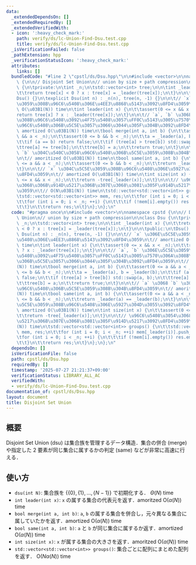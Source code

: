 ```yaml
---
data:
  _extendedDependsOn: []
  _extendedRequiredBy: []
  _extendedVerifiedWith:
  - icon: ':heavy_check_mark:'
    path: verify/ds/lc-Union-Find-Dsu.test.cpp
    title: verify/ds/lc-Union-Find-Dsu.test.cpp
  _isVerificationFailed: false
  _pathExtension: hpp
  _verificationStatusIcon: ':heavy_check_mark:'
  attributes:
    links: []
  bundledCode: "#line 2 \"cpstl/ds/Dsu.hpp\"\n\n#include <vector>\n\nnamespace cpstd\
    \ {\n\n// Disjoint Set Union\n// union by size + path compression\n\nclass Dsu\
    \ {\n\tprivate:\n\tint _n;\n\tstd::vector<int> tree;\n\n\tint _leader(int x) {\n\
    \t\treturn tree[x] < 0 ? x : tree[x] = _leader(tree[x]);\n\t}\n\n\tpublic:\n\t\
    Dsu() {}\n\texplicit Dsu(int n) : _n(n), tree(n, -1) {}\n\n\t// `x` \u306E\u5C5E\
    \u3059\u308B\u96C6\u5408\u306E\u4EE3\u8868\u5143\u3092\u8FD4\u3059\n\t// amortized\
    \ O(\u03B1(N)) time\n\tint leader(int x) {\n\t\tassert(0 <= x && x < _n);\n\t\t\
    return tree[x] ? x : _leader(tree[x]);\n\t}\n\n\t// `a`, `b` \u306E\u5C5E\u3059\
    \u308B\u96C6\u5408\u3092\u4F75\u5408\u3057\uFF0C\u5143\u3005\u7570\u306A\u308B\
    \u96C6\u5408\u306B\u5C5E\u3057\u3066\u3044\u305F\u304B\u3092\u8FD4\u3059\n\t//\
    \ amortized O(\u03B1(N)) time\n\tbool merge(int a, int b) {\n\t\tassert(0 <= a\
    \ && a < _n);\n\t\tassert(0 <= b && b < _n);\n\t\ta = _leader(a), b = _leader(b);\n\
    \t\tif (a == b) return false;\n\t\tif (tree[a] > tree[b]) std::swap(a, b);\n\t\
    \ttree[a] += tree[b];\n\t\ttree[b] = a;\n\t\treturn true;\n\t}\n\n\t// `a` \u3068\
    \ `b` \u304C\u540C\u3058\u96C6\u5408\u306B\u5C5E\u3059\u308B\u304B\u8FD4\u3059\
    \n\t// amoritized O(\u03B1(N)) time\n\tbool same(int a, int b) {\n\t\tassert(0\
    \ <= a && a < _n);\n\t\tassert(0 <= b && b < _n);\n\t\treturn _leader(a) == _leader(b);\n\
    \t}\n\n\t// `x` \u304C\u5C5E\u3059\u308B\u96C6\u5408\u306E\u5927\u304D\u3055\u3092\
    \u8FD4\u3059\n\t// amortized O(\u03B1(N)) time\n\tint size(int x) {\n\t\tassert(0\
    \ <= x && x < _n);\n\t\treturn -tree[_leader(x)];\n\t}\n\n\t// \u96C6\u5408\u3054\
    \u3068\u306B\u914D\u5217\u306B\u307E\u3068\u3081\u305F\u914D\u5217\u3092\u8FD4\
    \u3059\n\t// O(N\u03B1(N)) time\n\tstd::vector<std::vector<int>> groups() {\n\t\
    \tstd::vector<std::vector<int>> mem, res;\n\t\tfor (int i = 0; i < _n; ++i) mem[_leader(i)].push_back(i);\n\
    \t\tfor (int i = 0; i < _n; ++i) {\n\t\t\tif (!mem[i].empty()) res.emplace_back(mem[i]);\n\
    \t\t}\n\t\treturn res;\n\t}\n};\n};\n"
  code: "#pragma once\n\n#include <vector>\n\nnamespace cpstd {\n\n// Disjoint Set\
    \ Union\n// union by size + path compression\n\nclass Dsu {\n\tprivate:\n\tint\
    \ _n;\n\tstd::vector<int> tree;\n\n\tint _leader(int x) {\n\t\treturn tree[x]\
    \ < 0 ? x : tree[x] = _leader(tree[x]);\n\t}\n\n\tpublic:\n\tDsu() {}\n\texplicit\
    \ Dsu(int n) : _n(n), tree(n, -1) {}\n\n\t// `x` \u306E\u5C5E\u3059\u308B\u96C6\
    \u5408\u306E\u4EE3\u8868\u5143\u3092\u8FD4\u3059\n\t// amortized O(\u03B1(N))\
    \ time\n\tint leader(int x) {\n\t\tassert(0 <= x && x < _n);\n\t\treturn tree[x]\
    \ ? x : _leader(tree[x]);\n\t}\n\n\t// `a`, `b` \u306E\u5C5E\u3059\u308B\u96C6\
    \u5408\u3092\u4F75\u5408\u3057\uFF0C\u5143\u3005\u7570\u306A\u308B\u96C6\u5408\
    \u306B\u5C5E\u3057\u3066\u3044\u305F\u304B\u3092\u8FD4\u3059\n\t// amortized O(\u03B1\
    (N)) time\n\tbool merge(int a, int b) {\n\t\tassert(0 <= a && a < _n);\n\t\tassert(0\
    \ <= b && b < _n);\n\t\ta = _leader(a), b = _leader(b);\n\t\tif (a == b) return\
    \ false;\n\t\tif (tree[a] > tree[b]) std::swap(a, b);\n\t\ttree[a] += tree[b];\n\
    \t\ttree[b] = a;\n\t\treturn true;\n\t}\n\n\t// `a` \u3068 `b` \u304C\u540C\u3058\
    \u96C6\u5408\u306B\u5C5E\u3059\u308B\u304B\u8FD4\u3059\n\t// amoritized O(\u03B1\
    (N)) time\n\tbool same(int a, int b) {\n\t\tassert(0 <= a && a < _n);\n\t\tassert(0\
    \ <= b && b < _n);\n\t\treturn _leader(a) == _leader(b);\n\t}\n\n\t// `x` \u304C\
    \u5C5E\u3059\u308B\u96C6\u5408\u306E\u5927\u304D\u3055\u3092\u8FD4\u3059\n\t//\
    \ amortized O(\u03B1(N)) time\n\tint size(int x) {\n\t\tassert(0 <= x && x < _n);\n\
    \t\treturn -tree[_leader(x)];\n\t}\n\n\t// \u96C6\u5408\u3054\u3068\u306B\u914D\
    \u5217\u306B\u307E\u3068\u3081\u305F\u914D\u5217\u3092\u8FD4\u3059\n\t// O(N\u03B1\
    (N)) time\n\tstd::vector<std::vector<int>> groups() {\n\t\tstd::vector<std::vector<int>>\
    \ mem, res;\n\t\tfor (int i = 0; i < _n; ++i) mem[_leader(i)].push_back(i);\n\t\
    \tfor (int i = 0; i < _n; ++i) {\n\t\t\tif (!mem[i].empty()) res.emplace_back(mem[i]);\n\
    \t\t}\n\t\treturn res;\n\t}\n};\n};\n"
  dependsOn: []
  isVerificationFile: false
  path: cpstl/ds/Dsu.hpp
  requiredBy: []
  timestamp: '2025-07-27 21:21:37+09:00'
  verificationStatus: LIBRARY_ALL_AC
  verifiedWith:
  - verify/ds/lc-Union-Find-Dsu.test.cpp
documentation_of: cpstl/ds/Dsu.hpp
layout: document
title: Disjoint Set Union
---
```


## 概要
Disjoint Set Union (dsu) は集合族を管理するデータ構造．集合の併合 (merge) や指定した $2$ 要素が同じ集合に属するかの判定 (same) などが非常に高速に行える．

## 使い方
- `dsu(int N)`: 集合族を $\lbrace \lbrace 0 \rbrace, \lbrace 1 \rbrace, \dots, \lbrace N-1 \rbrace \rbrace$ で初期化する． $\Theta(N)$ time
- `int leader(int x)`: `x` の属する集合の代表元を返す．amoritzed  $\mathrm{O}(\alpha(N))$ time
- `bool merge(int a, int b)`: `a`, `b` の属する集合を併合し，元々異なる集合に属していたかを返す．amortized $\mathrm{O}(\alpha(N))$ time
- `bool same(int a, int b)`: `a` と `b` が同じ集合に属するか返す．amortized $\mathrm{O}(\alpha(N))$ time
- `int size(int x)`: `x` が属する集合の大きさを返す．amoritzed $\mathrm{O}(\alpha(N))$ time
- `std::vector<std::vector<int>> groups()`: 集合ごとに配列にまとめた配列を返す． $\mathrm{O}(N\alpha(N))$ time
